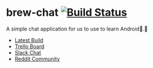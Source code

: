 # brew-chat  [![Build Status](https://travis-ci.org/javabrewery/brew-chat.svg?branch=master)](https://travis-ci.org/javabrewery/brew-chat)
A simple chat application for us to use to learn Android.

* [Latest Build](https://community.testfairy.com/join/v9LITRNC)
* [Trello Board](https://trello.com/b/L1Z2bkka/brew-chat)
* [Slack Chat](https://thejavabrewery.slack.com)
* [Reddit Community](http://www.reddit.com/r/thejavabrewery)

